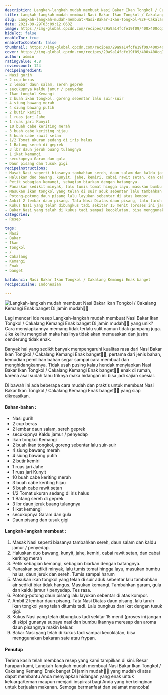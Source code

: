 ```yaml
---
description: Langkah-langkah mudah membuat Nasi Bakar Ikan Tongkol / Cakalang Kemangi Enak banget Di jamin mudah"
title: Langkah-langkah mudah membuat Nasi Bakar Ikan Tongkol / Cakalang Kemangi Enak banget Di jamin mudah
slug: Langkah-langkah-mudah-membuat-Nasi-Bakar-Ikan-Tongkol-%2F-Cakalang-Kemangi-Enak-banget-Di-jamin-mudah
date: 2021-09-29T03:09:12.063Z
image: https://img-global.cpcdn.com/recipes/29a9a14fcfe19f09/400x400cq70/photo.jpg
hideToc: false
enableToc: true
enableTocContent: false
thumbnail: https://img-global.cpcdn.com/recipes/29a9a14fcfe19f09/400x400cq70/photo.jpg
cover: https://img-global.cpcdn.com/recipes/29a9a14fcfe19f09/400x400cq70/photo.jpg
author: admin
ratingvalue: 4.8
reviewcount: 124
recipeingredient:
- Nasi gurih
- 2 cup beras
- 2 lembar daun salam, sereh geprek
- secukupnya Kaldu jamur / penyedap
- Ikan tongkol Kemangi
- 2 buah ikan tongkol, goreng sebentar lalu suir-suir
- 4 siung bawang merah
- 4 siung bawang putih
- 2 butir kemiri
- 1 ruas jari Jahe
- 1 ruas jari Kunyit
- 10 buah cabe keriting merah
- 3 buah cabe keriting hijau
- 5 buah cabe rawit setan
- 1/2 Tomat ukuran sedang di iris halus
- 1 Batang sereh di geprek
- 3 lbr daun jeruk buang tulangnya
- 1 ikat kemangi
- secukupnya Garam dan gula
- Daun pisang dan tusuk gigi
recipeinstructions:
- Masak Nasi seperti biasanya tambahkan sereh, daun salam dan kaldu jamur / penyedap.
- Haluskan duo bawang, kunyit, jahe, kemiri, cabai rawit setan, dan cabai keriting merah
- Petik sebagian kemangi, sebagian biarkan dengan batangnya.
- Panaskan sedikit minyak, lalu tumis tomat hingga layu, masukan bumbu halus, daun jeruk dan sereh. Tumis sampai harum
- Masukan ikan tongkol yang telah di suir aduk sebentar lalu tambahkan air sedikit biar tidak hangus. Masukan kemangi. Tambahkan garam, gula dan kaldu jamur / penyedap. Tes rasa.
- Potong-potong daun pisang lalu layukan sebentar di atas kompor.
- Ambil 2 lembar daun pisang. Tata Nasi Diatas daun pisang, lalu taruh ikan tongkol yang telah ditumis tadi. Lalu bungkus dan ikat dengan tusuk gigi.
- Kukus Nasi yang telah dibungkus tadi sekitar 15 menit (proses ini jangan di skip) gunanya supaya nasi dan bumbu ikannya meresap dan aroma daun pisangnya makin keluar.
- Bakar Nasi yang telah di kukus tadi sampai kecoklatan, bisa menggunakan bakaran sate atau frypan.
categories:
- Resep

tags:
- Nasi
- Bakar
- Ikan
- Tongkol
- /
- Cakalang
- Kemangi
- Enak
- banget

katakunci: Nasi Bakar Ikan Tongkol / Cakalang Kemangi Enak banget
recipecuisine: Indonesian

---
```


![Langkah-langkah mudah membuat Nasi Bakar Ikan Tongkol / Cakalang Kemangi Enak banget Di jamin mudah👩‍🍳](https://img-global.cpcdn.com/recipes/29a9a14fcfe19f09/400x400cq70/photo.jpg)

Lagi mencari ide resep Langkah-langkah mudah membuat Nasi Bakar Ikan Tongkol / Cakalang Kemangi Enak banget Di jamin mudah👩‍🍳 yang unik? Cara menyiapkannya memang tidak terlalu sulit namun tidak gampang juga. Jika keliru mengolah maka hasilnya tidak akan memuaskan dan justru cenderung tidak enak.

Banyak hal yang sedikit banyak mempengaruhi kualitas rasa dari Nasi Bakar Ikan Tongkol / Cakalang Kemangi Enak banget👩‍🍳, pertama dari jenis bahan, kemudian pemilihan bahan segar sampai cara membuat dan menghidangkannya. Tidak usah pusing kalau hendak menyiapkan Nasi Bakar Ikan Tongkol / Cakalang Kemangi Enak banget👩‍🍳 enak di rumah, karena asal sudah tahu triknya maka hidangan ini bisa jadi sajian spesial.

Di bawah ini ada beberapa cara mudah dan praktis untuk membuat Nasi Bakar Ikan Tongkol / Cakalang Kemangi Enak banget👩‍🍳 yang siap dikreasikan.

<!--inarticleads1-->

#### Bahan-bahan :

- Nasi gurih
- 2 cup beras
- 2 lembar daun salam, sereh geprek
- secukupnya Kaldu jamur / penyedap
- Ikan tongkol Kemangi
- 2 buah ikan tongkol, goreng sebentar lalu suir-suir
- 4 siung bawang merah
- 4 siung bawang putih
- 2 butir kemiri
- 1 ruas jari Jahe
- 1 ruas jari Kunyit
- 10 buah cabe keriting merah
- 3 buah cabe keriting hijau
- 5 buah cabe rawit setan
- 1/2 Tomat ukuran sedang di iris halus
- 1 Batang sereh di geprek
- 3 lbr daun jeruk buang tulangnya
- 1 ikat kemangi
- secukupnya Garam dan gula
- Daun pisang dan tusuk gigi

<!--inarticleads2-->

#### Langkah-langkah membuat :

1. Masak Nasi seperti biasanya tambahkan sereh, daun salam dan kaldu jamur / penyedap.
1. Haluskan duo bawang, kunyit, jahe, kemiri, cabai rawit setan, dan cabai keriting merah
1. Petik sebagian kemangi, sebagian biarkan dengan batangnya.
1. Panaskan sedikit minyak, lalu tumis tomat hingga layu, masukan bumbu halus, daun jeruk dan sereh. Tumis sampai harum
1. Masukan ikan tongkol yang telah di suir aduk sebentar lalu tambahkan air sedikit biar tidak hangus. Masukan kemangi. Tambahkan garam, gula dan kaldu jamur / penyedap. Tes rasa.
1. Potong-potong daun pisang lalu layukan sebentar di atas kompor.
1. Ambil 2 lembar daun pisang. Tata Nasi Diatas daun pisang, lalu taruh ikan tongkol yang telah ditumis tadi. Lalu bungkus dan ikat dengan tusuk gigi.
1. Kukus Nasi yang telah dibungkus tadi sekitar 15 menit (proses ini jangan di skip) gunanya supaya nasi dan bumbu ikannya meresap dan aroma daun pisangnya makin keluar.
1. Bakar Nasi yang telah di kukus tadi sampai kecoklatan, bisa menggunakan bakaran sate atau frypan.

#### Penutup

Terima kasih telah membaca resep yang kami tampilkan di sini. Besar harapan kami, Langkah-langkah mudah membuat Nasi Bakar Ikan Tongkol / Cakalang Kemangi Enak banget Di jamin mudah👩‍🍳 yang mudah di atas dapat membantu Anda menyiapkan hidangan yang enak untuk keluarga/teman maupun menjadi inspirasi bagi Anda yang berkeinginan untuk berjualan makanan. Semoga bermanfaat dan selamat mencoba!